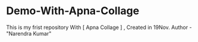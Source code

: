 # Demo-With-Apna-Collage
This is my frist repository With [ Apna Collage ] , Created in 19Nov.
Author - "Narendra Kumar"
